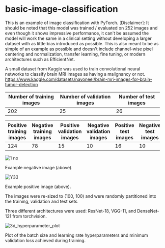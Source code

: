 # basic-image-classification

This is an example of image classification with PyTorch. 
[Disclaimer]: It should be noted that this model was trained / evaluated on 252 images and even though it shows impressive performance, it can't be assumed the model will work the same in a clinical setting without developing a larger dataset with as little bias introduced as possible. This is also meant to be as simple of an example as possible and doesn't include channel-wise pixel centering and normalization, transfer learning, fine tuning, or modern architectures such as EfficientNet.

A small dataset from Kaggle was used to train convolutional neural networks to classify brain MRI images as having a malignancy or not. 
https://www.kaggle.com/datasets/navoneel/brain-mri-images-for-brain-tumor-detection

| Number of training images  | Number of validation images | Number of test images |
| -------------------------- | --------------------------- | --------------------- |
| 202                        | 25                          | 26                    |

| Positive training images  | Negative training images | Positive validation images | Negative validation images | Positive test images | Negative test images |
| ------------------------- | ------------------------ | -------------------------- | -------------------------- | -------------------- | -------------------- |
| 124                       | 78                       | 15                         | 10                         | 16                   | 10                   |

![1 no](https://user-images.githubusercontent.com/118086192/215293784-508ed065-5553-4983-a4b2-bc7fe4d867bc.jpeg)

Example negative image (above).

![Y33](https://user-images.githubusercontent.com/118086192/215293814-cfaf96e0-ead9-4a5d-b550-2102e56fddd3.jpg)

Example positive image (above).

The images were re-sized to (100, 100) and were randomly partitioned into the training, validation and test sets.

Three different architectures were used: ResNet-18, VGG-11, and DenseNet-121 from torchvision.

![3d_hyperparameter_plot](https://user-images.githubusercontent.com/118086192/215295101-2c725566-c25a-4beb-b241-5e145c0f7691.PNG)

Plot of the batch size and learning rate hyperparameters and minimum validation loss achieved during training. 
